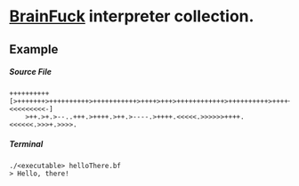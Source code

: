 # [BrainFuck](https://en.wikipedia.org/wiki/Brainfuck) interpreter collection.

## Example

##### Source File

```brainfuck
++++++++++[>+++++++>++++++++++>+++++++++++>++++>+++>++++++++++++>++++++++++>+++++++++++>+<<<<<<<<<-]
    >++.>+.>--..+++.>++++.>++.>----.>++++.<<<<<.>>>>>>++++.<<<<<<.>>>+.>>>>.
```

##### Terminal

```
./<executable> helloThere.bf
> Hello, there!

```
